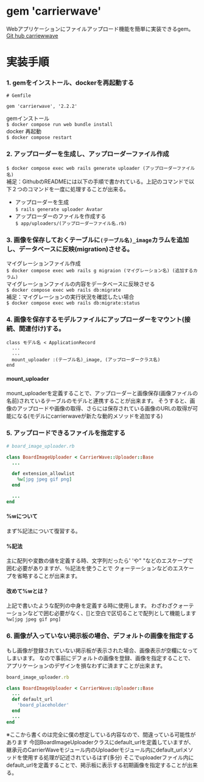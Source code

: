 # gem 'carrierwave'
Webアプリケーションにファイルアップロード機能を簡単に実装できるgem。<br>
[Git hub carriewwave](https://github.com/carrierwaveuploader/carrierwave)<br>
# 実装手順
### 1. gemをインストール、dockerを再起動する
```
# Gemfile

gem 'carrierwave', '2.2.2'
```
gemインストール<br>
`$ docker compose run web bundle install`<br>
docker 再起動<br>
`$ docker compose restart`<br>
### 2. アップローダーを生成し、アップローダーファイル作成<br>
`$ docker compose exec web rails generate uploader (アップローダーファイル名)`<br>
補足：GithubのREADMEには以下の手順で書かれている。上記のコマンドで以下２つのコマンドを一度に処理することが出来る。
  - アップローダーを生成<br>
  `$ rails generate uploader Avatar`<br>
  - アップローダーのファイルを作成する<br>
  `$ app/uploaders/(アップローダーファイル名.rb)`
### 3. 画像を保存しておくテーブルに`(テーブル名)_image`カラムを追加し、データベースに反映(migration)させる。
マイグレーションファイル作成<br>
`$ docker compose exec web rails g migraion (マイグレーション名) (追加するカラム)`<br>
マイグレーションファイルの内容をデータベースに反映させる<br>
`$ docker compose exec web rails db:migrate`<br>
補足：マイグレーションの実行状況を確認したい場合<br>
`$ docker compose exec web rails db:migrate:status`<br>
### 4. 画像を保存するモデルファイルにアップローダーをマウント(接続、関連付け)する。
```
class モデル名 < ApplicationRecord
  ...
  ...
  mount_uploader :(テーブル名)_image, (アップローダークラス名)
end
```
#### mount_uploader
mount_uploaderを定義することで、アップローダーと画像保存(画像ファイルの名前)されているテーブルのモデルと連携することが出来ます。
そうすると、画像のアップロードや画像の取得、さらには保存されている画像のURLの取得が可能になる(モデルにcarrierwaveが新たな動的メソッドを追加する)
### 5. アップロードできるファイルを指定する
```ruby
# board_image_uploader.rb

class BoardImageUploader < CarrierWave::Uploader::Base
  ...

  def extension_allowlist
    %w[jpg jpeg gif png]
  end

  ...
end
```
#### %wについて
まず%記法について復習する。
#### %記法
主に配列や変数の値を定義する時、文字列だったら' 'や" "などのエスケープで囲む必要がありますが、％記法を使うことで
クォーテーションなどのエスケープを省略することが出来ます。
#### 改めて%wとは？
上記で書いたような配列の中身を定義する時に使用します。
わざわざクォーテーションなどで囲む必要がなく、[]と空白で区切ることで配列として機能します
`%w[jpg jpeg gif png]`
### 6. 画像が入っていない掲示板の場合、デフォルトの画像を指定する
もし画像が登録されていない掲示板が表示された場合、画像表示が空欄になってしまいます。
なので事前にデフォルトの画像を登録、画像を指定することで、アプリケーションのデザインを損なわずに済ますことが出来ます。
```ruby
board_image_uploader.rb

class BoardImageUploader < CarrierWave::Uploader::Base
  ...
  def default_url
    'board_placeholder'
  end
  ...
end
```
※ここから書くのは完全に僕の想定している内容なので、間違っている可能性があります
今回BoardImageUploaderクラスにdefault_urlを定義していますが、
継承元のCarrierWaveモジュール内のUploaderモジュール内にdefault_urlメソッドを使用する処理が記述されているはず(多分)
そこでuploaderファイル内にdefault_urlを定義することで、掲示板に表示する初期画像を指定することが出来る。

